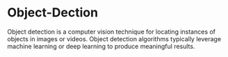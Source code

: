 # Object-Dection
Object detection is a computer vision technique for locating instances of objects in images or videos. Object detection algorithms typically leverage machine learning or deep learning to produce meaningful results.

